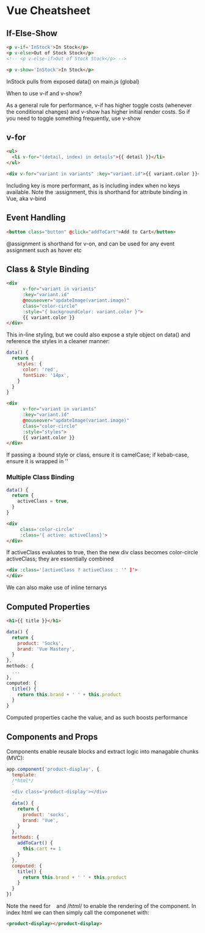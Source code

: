 # Vue Cheatsheet

## If-Else-Show

```html
<p v-if='InStock'>In Stock</p>
<p v-else>Out of Stock Stock</p>
<!-- <p v-else-if>Out of Stock Stock</p> -->

<p v-show='InStock'>In Stock</p>
```

InStock pulls from exposed data() on main.js (global)

When to use v-if and v-show? 

As a general rule for performance, v-if has higher toggle costs (whenever the conditional changes) and v-show has higher initial render costs. So if you need to toggle something frequently, use v-show

## v-for

```html
<ul>
  <li v-for="(detail, index) in details">{{ detail }}</li>
</ul>

<div v-for="variant in variants" :key="variant.id">{{ variant.color }}</div>
```

Including key is more performant, as is including index when no keys available. Note the :assignment, this is shorthand for attribute binding in Vue, aka v-bind

## Event Handling

```html
<button class="button" @click="addToCart">Add to Cart</button>
```

@assignment is shorthand for v-on, and can be used for any event assignment such as hover etc


## Class & Style Binding

```html
<div 
      v-for="variant in variants" 
      :key="variant.id" 
      @mouseover="updateImage(variant.image)" 
      class="color-circle"
      :style="{ backgroundColor: variant.color }">
      {{ variant.color }}
</div>
```

This in-line styling, but we could also expose a style object on data() and reference the styles in a cleaner manner:

```javascript
data() {
  return {
    styles: {
      color: 'red',
      fontSize: '14px',
    }
  }
}
```

```html
<div 
      v-for="variant in variants" 
      :key="variant.id" 
      @mouseover="updateImage(variant.image)" 
      class="color-circle"
      :style="styles">
      {{ variant.color }}
</div>
```

If passing a :bound style or class, ensure it is camelCase; if kebab-case, ensure it is wrapped in ''

### Multiple Class Binding

```javascript
data() {
  return {
    activeClass = true,
  }
}
```

```html
<div
     class='color-circle'
     :class='{ active: activeClass}'>
</div>
```

If activeClass evaluates to true, then the new div class becomes color-circle activeClass; they are essentially combined

```html
<div :class='[activeClass ? activeClass : '' ]'>
</div>
```

We can also make use of inline ternarys 

## Computed Properties

```html
<h1>{{ title }}</h1>
```

```javascript
data() {
  return {
    product: 'Socks',
    brand: 'Vue Mastery',
  }
},
methods: {
  ...
},
computed: {
  title() {
    return this.brand + ' ' + this.product
  }
}
```

Computed properties cache the value, and as such boosts performance

## Components and Props

Components enable reusale blocks and extract logic into managable chunks (MVC):

```javascript
app.component('product-display', {
  template:
  /*html*/
  `
  <div class='product-display'></div>
  `,
  data() {
    return {
      product: 'socks',
      brand: 'Vue',
    }  
  },
  methods: {
    addToCart() {
      this.cart += 1
    }
  },
  computed: {
    title() {
      return this.brand + ' ' + this.product
    }
  }
})
```

Note the need for ` `  and /*html*/ to enable the rendering of the component. In index html we can then simply call the componenet with:

```html
<product-display></product-display>
```

